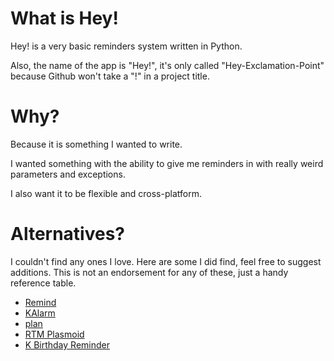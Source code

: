 # What is Hey! #

Hey! is a very basic reminders system written in Python.

Also, the name of the app is "Hey!", it's only called "Hey-Exclamation-Point" because Github won't take a "!" in a project title.

# Why? #

Because it is something I wanted to write.

I wanted something with the ability to give me reminders in with really weird parameters and exceptions.

I also want it to be flexible and cross-platform.

# Alternatives? #

I couldn't find any ones I love.  Here are some I did find, feel free to suggest additions. This is not an endorsement for any of these, just a handy reference table.

* [Remind](http://www.linuxjournal.com/article/3529)
* [KAlarm](http://www.astrojar.org.uk/kalarm/index.html)
* [plan](http://me.in-berlin.de/~bitrot/plan.html)
* [RTM Plasmoid](http://blog.chatonka.com/2009/04/remember-the-milk-plasmoid-moved-to-kdereview/)
* [K Birthday Reminder](http://www.kde-look.org/content/show.php/K+Birthday+Reminder?content=91641)
